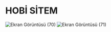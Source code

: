 # HOBİ SİTEM
![Ekran Görüntüsü (70)](https://github.com/GamzeSakarya/hobby-site/assets/126356427/42798297-27cc-4868-8222-a9d3206c5d05)
![Ekran Görüntüsü (71)](https://github.com/GamzeSakarya/hobby-site/assets/126356427/9a80ca0d-0fba-47b9-a8b5-48e98d89f809)

